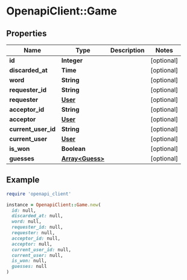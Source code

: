 # OpenapiClient::Game

## Properties

| Name | Type | Description | Notes |
| ---- | ---- | ----------- | ----- |
| **id** | **Integer** |  | [optional] |
| **discarded_at** | **Time** |  | [optional] |
| **word** | **String** |  | [optional] |
| **requester_id** | **String** |  | [optional] |
| **requester** | [**User**](User.md) |  | [optional] |
| **acceptor_id** | **String** |  | [optional] |
| **acceptor** | [**User**](User.md) |  | [optional] |
| **current_user_id** | **String** |  | [optional] |
| **current_user** | [**User**](User.md) |  | [optional] |
| **is_won** | **Boolean** |  | [optional] |
| **guesses** | [**Array&lt;Guess&gt;**](Guess.md) |  | [optional] |

## Example

```ruby
require 'openapi_client'

instance = OpenapiClient::Game.new(
  id: null,
  discarded_at: null,
  word: null,
  requester_id: null,
  requester: null,
  acceptor_id: null,
  acceptor: null,
  current_user_id: null,
  current_user: null,
  is_won: null,
  guesses: null
)
```


